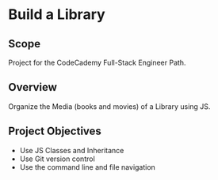 # Build a Library

## Scope

Project for the CodeCademy Full-Stack Engineer Path.

## Overview

Organize the Media (books and movies) of a Library using JS.

## Project Objectives

+ Use JS Classes and Inheritance
+ Use Git version control
+ Use the command line and file navigation
